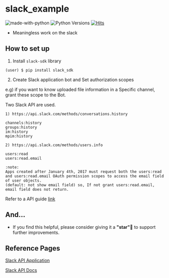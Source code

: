 # slack_example

![made-with-python][made-with-python]
![Python Versions][pyversion-button]
[![Hits](https://hits.seeyoufarm.com/api/count/incr/badge.svg?url=https%3A%2F%2Fgithub.com%2Fpassword123456%2Fpy_certificate_extractor&count_bg=%2379C83D&title_bg=%23555555&icon=&icon_color=%23E7E7E7&title=hits&edge_flat=false)](https://hits.seeyoufarm.com)

[pyversion-button]: https://img.shields.io/pypi/pyversions/Markdown.svg
[made-with-python]: https://img.shields.io/badge/Made%20with-Python-1f425f.svg

- Meaningless work on the slack


## How to set up
1. Install `slack-sdk` library
```
(user) $ pip install slack_sdk 
```

2. Create Slack application bot and Set authorization scopes

e.g) if you want to know uploaded file information in a Specific channel, grant these scope to the Bot.

Two Slack API are used.
```
1) https://api.slack.com/methods/conversations.history

channels:history
groups:history
im:history
mpim:history

2) https://api.slack.com/methods/users.info

users:read 
users:read.email

:note:
Apps created after January 4th, 2017 must request both the users:read and users:read.email OAuth permission scopes to access the email field of user objects.
(default: not show email field) so, If not grant users:read.email, email field does not return.
```

Refer to a API guide [link](https://api.slack.com/methods)

## And...
- If you find this helpful, please consider giving it a **"star"**:star2: to support further improvements.


## Reference Pages
[Slack API Application](https://api.slack.com/apps)

[Slack API Docs](http://www.slack.dev/python-slack-sdk)





